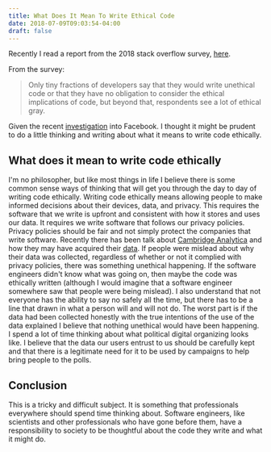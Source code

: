 ```yaml
---
title: What Does It Mean To Write Ethical Code
date: 2018-07-09T09:03:54-04:00
draft: false
---
```

Recently I read a report from the 2018 stack overflow survey, [here](https://insights.stackoverflow.com/survey/2018/?utm_source=Iterable&utm_medium=email&utm_campaign=dev-survey-2018-promotion).

From the survey:

>Only tiny fractions of developers say that they would write unethical code or that they have no obligation to consider the ethical implications of code, but beyond that, respondents see a lot of ethical gray.

Given the recent [investigation](http://money.cnn.com/2018/03/26/technology/facebook-ftc-investigation/index.html) into Facebook.
I thought it might be prudent to do a little thinking and writing about what it means to write code ethically.

## What does it mean to write code ethically
I'm no philosopher, but like most things in life I believe there is some common sense ways of thinking that will get you through the day to day of writing code ethically.
Writing code ethically means allowing people to make informed decisions about their devices, data, and privacy.
This requires the software that we write is upfront and consistent with how it stores and uses our data.
It requires we write software that follows our privacy policies.
Privacy policies should be fair and not simply protect the companies that write software.
Recently there has been talk about [Cambridge Analytica](https://en.wikipedia.org/wiki/Cambridge_Analytica) and how they may have acquired their [data](https://www.nytimes.com/2018/03/19/technology/facebook-cambridge-analytica-explained.html).
If people were mislead about why their data was collected, regardless of whether or not it complied with privacy policies, there was something unethical happening.
If the software engineers didn't know what was going on, then maybe the code was ethically written (although I would imagine that a software engineer somewhere saw that people were being mislead).
I also understand that not everyone has the ability to say no safely all the time, but there has to be a line that drawn in what a person will and will not do.
The worst part is if the data had been collected honestly with the true intentions of the use of the data explained I believe that nothing unethical would have been happening.
I spend a lot of time thinking about what political digital organizing looks like.
I believe that the data our users entrust to us should be carefully kept and that there is a legitimate need for it to be used by campaigns to help bring people to the polls.

## Conclusion
This is a tricky and difficult subject.
It is something that professionals everywhere should spend time thinking about.
Software engineers, like scientists and other professionals who have gone before them, have a responsibility to society to be thoughtful about the code they write and what it might do.
